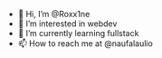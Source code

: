 - 👋 Hi, I’m @Roxx1ne
- 👀 I’m interested in webdev
- 🌱 I’m currently learning fullstack
- 📫 How to reach me at @naufalaulio

<!---
Roxx1ne/Roxx1ne is a ✨ special ✨ repository because its `README.md` (this file) appears on your GitHub profile.
You can click the Preview link to take a look at your changes.
--->

